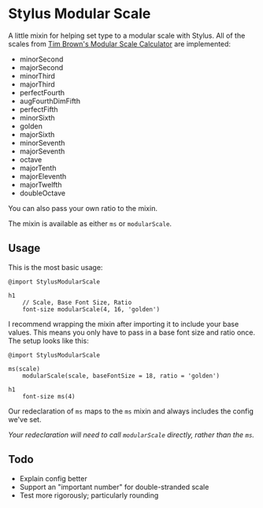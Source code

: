 # Stylus Modular Scale

A little mixin for helping set type to a modular scale with Stylus. All of the scales from [Tim Brown's Modular Scale Calculator](http://modularscale.com/) are implemented:

- minorSecond
- majorSecond
- minorThird
- majorThird
- perfectFourth
- augFourthDimFifth
- perfectFifth
- minorSixth
- golden
- majorSixth
- minorSeventh
- majorSeventh
- octave
- majorTenth
- majorEleventh
- majorTwelfth
- doubleOctave

You can also pass your own ratio to the mixin.

The mixin is available as either `ms` or `modularScale`.

## Usage

This is the most basic usage:

	@import StylusModularScale

	h1
		// Scale, Base Font Size, Ratio
		font-size modularScale(4, 16, 'golden')
		
I recommend wrapping the mixin after importing it to include your base values. This means you only have to pass in a base font size and ratio once. The setup looks like this:

	@import StylusModularScale
	
	ms(scale)
		modularScale(scale, baseFontSize = 18, ratio = 'golden')
	
	h1
		font-size ms(4)

Our redeclaration of `ms` maps to the `ms` mixin and always includes the config we've set.

*Your redeclaration will need to call `modularScale` directly, rather than the `ms`.*

## Todo

- Explain config better
- Support an "important number" for double-stranded scale
- Test more rigorously; particularly rounding